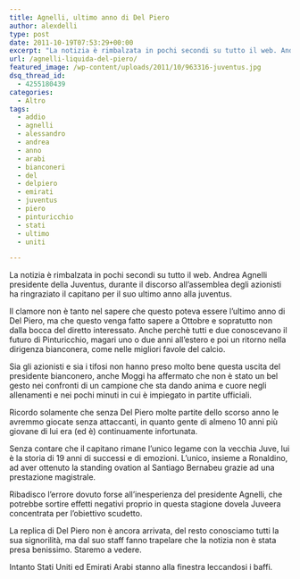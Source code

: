 ```yaml
---
title: Agnelli, ultimo anno di Del Piero
author: alexdelli
type: post
date: 2011-10-19T07:53:29+00:00
excerpt: "La notizia è rimbalzata in pochi secondi su tutto il web. Andrea Agnelli presidente della Juventus, durante il discorso all'assemblea degli azionisti ha ringraziato il capitano per il suo ultimo anno alla juventus."
url: /agnelli-liquida-del-piero/
featured_image: /wp-content/uploads/2011/10/963316-juventus.jpg
dsq_thread_id:
  - 4255180439
categories:
  - Altro
tags:
  - addio
  - agnelli
  - alessandro
  - andrea
  - anno
  - arabi
  - bianconeri
  - del
  - delpiero
  - emirati
  - juventus
  - piero
  - pinturicchio
  - stati
  - ultimo
  - uniti

---
```

<!--CusAdsVi1-->La notizia è rimbalzata in pochi secondi su tutto il web. Andrea Agnelli presidente della Juventus, durante il discorso all&#8217;assemblea degli azionisti ha ringraziato il capitano per il suo ultimo anno alla juventus.

Il clamore non è tanto nel sapere che questo poteva essere l&#8217;ultimo anno di Del Piero, ma che questo venga fatto sapere a Ottobre e sopratutto non dalla bocca del diretto interessato. Anche perchè tutti e due conoscevano il futuro di Pinturicchio, magari uno o due anni all&#8217;estero e poi un ritorno nella dirigenza bianconera, come nelle migliori favole del calcio.

Sia gli azionisti e sia i tifosi non hanno preso molto bene questa uscita del presidente bianconero, anche Moggi ha affermato che non è stato un bel gesto nei confronti di un campione che sta dando anima e cuore negli allenamenti e nei pochi minuti in cui è impiegato in partite ufficiali.

Ricordo solamente che senza Del Piero molte partite dello scorso anno le avremmo giocate senza attaccanti, in quanto gente di almeno 10 anni più giovane di lui era (ed è) continuamente infortunata.

Senza contare che il capitano rimane l&#8217;unico legame con la vecchia Juve, lui è la storia di 19 anni di successi e di emozioni. L&#8217;unico, insieme a Ronaldino, ad aver ottenuto la standing ovation al Santiago Bernabeu grazie ad una prestazione magistrale.

Ribadisco l&#8217;errore dovuto forse all&#8217;inesperienza del presidente Agnelli, che potrebbe sortire effetti negativi proprio in questa stagione dovela Juveera concentrata per l&#8217;obiettivo scudetto.

La replica di Del Piero non è ancora arrivata, del resto conosciamo tutti la sua signorilità, ma dal suo staff fanno trapelare che la notizia non è stata presa benissimo. Staremo a vedere.

Intanto Stati Uniti ed Emirati Arabi stanno alla finestra leccandosi i baffi.

<div style="font-size: 0px; height: 0px; line-height: 0px; margin: 0; padding: 0; clear: both;">
</div>
